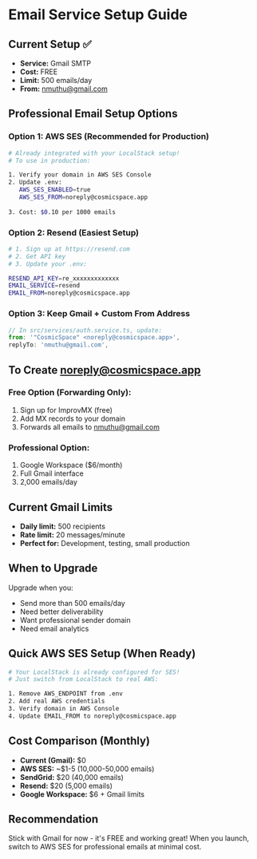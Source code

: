 # Email Service Setup Guide

## Current Setup ✅
- **Service:** Gmail SMTP
- **Cost:** FREE
- **Limit:** 500 emails/day
- **From:** nmuthu@gmail.com

## Professional Email Setup Options

### Option 1: AWS SES (Recommended for Production)
```bash
# Already integrated with your LocalStack setup!
# To use in production:

1. Verify your domain in AWS SES Console
2. Update .env:
   AWS_SES_ENABLED=true
   AWS_SES_FROM=noreply@cosmicspace.app
   
3. Cost: $0.10 per 1000 emails
```

### Option 2: Resend (Easiest Setup)
```bash
# 1. Sign up at https://resend.com
# 2. Get API key
# 3. Update your .env:

RESEND_API_KEY=re_xxxxxxxxxxxxx
EMAIL_SERVICE=resend
EMAIL_FROM=noreply@cosmicspace.app
```

### Option 3: Keep Gmail + Custom From Address
```javascript
// In src/services/auth.service.ts, update:
from: '"CosmicSpace" <noreply@cosmicspace.app>',
replyTo: 'nmuthu@gmail.com',
```

## To Create noreply@cosmicspace.app

### Free Option (Forwarding Only):
1. Sign up for ImprovMX (free)
2. Add MX records to your domain
3. Forwards all emails to nmuthu@gmail.com

### Professional Option:
1. Google Workspace ($6/month)
2. Full Gmail interface
3. 2,000 emails/day

## Current Gmail Limits
- **Daily limit:** 500 recipients
- **Rate limit:** 20 messages/minute
- **Perfect for:** Development, testing, small production

## When to Upgrade
Upgrade when you:
- Send more than 500 emails/day
- Need better deliverability
- Want professional sender domain
- Need email analytics

## Quick AWS SES Setup (When Ready)
```bash
# Your LocalStack is already configured for SES!
# Just switch from LocalStack to real AWS:

1. Remove AWS_ENDPOINT from .env
2. Add real AWS credentials
3. Verify domain in AWS Console
4. Update EMAIL_FROM to noreply@cosmicspace.app
```

## Cost Comparison (Monthly)
- **Current (Gmail):** $0
- **AWS SES:** ~$1-5 (10,000-50,000 emails)
- **SendGrid:** $20 (40,000 emails)
- **Resend:** $20 (5,000 emails)
- **Google Workspace:** $6 + Gmail limits

## Recommendation
Stick with Gmail for now - it's FREE and working great!
When you launch, switch to AWS SES for professional emails at minimal cost.